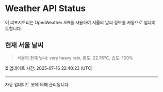 
# Weather API Status

이 리포지토리는 OpenWeather API를 사용하여 서울의 날씨 정보를 자동으로 업데이트합니다.

## 현재 서울 날씨
> 서울의 현재 날씨: very heavy rain, 온도: 22.76°C, 습도: 100%

⏳ 업데이트 시간: 2025-07-16 22:40:23 (UTC)

---
자동 업데이트 봇에 의해 관리됩니다.
